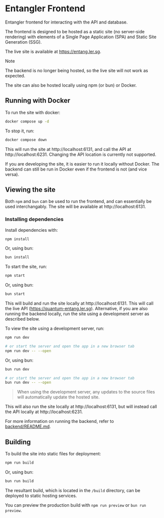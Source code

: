 # Entangler Frontend

Entangler frontend for interacting with the API and database.

The frontend is designed to be hosted as a static site (no server-side rendering) with elements of a Single Page Application (SPA) and Static Site Generation (SSG).

The live site is available at https://entang.ler.sg.

> [!NOTE]
> The backend is no longer being hosted, so the live site will not work as expected.

The site can also be hosted locally using npm (or bun) or Docker.

## Running with Docker

To run the site with docker:
```sh
docker compose up -d
```

To stop it, run:
```sh
docker compose down
```

This will run the site at http://localhost:6131, and call the API at http://localhost:6231. Changing the API location is currently not supported.

If you are developing the site, it is easier to run it locally without Docker. The backend can still be run in Docker even if the frontend is not (and vice versa).

## Viewing the site

Both `npm` and `bun` can be used to run the frontend, and can essentially be used interchangably. The site will be available at http://localhost:6131.

### Installing dependencies

Install dependencies with:
```sh
npm install
```
Or, using bun:
```sh
bun install
```

To start the site, run:
```sh
npm start
```
Or, using bun:
```sh
bun start
```

This will build and run the site locally at http://localhost:6131. This will call the live API (https://quantum-entang.ler.sg). Alternative, if you are also running the backend locally, run the site using a development server as described below.

To view the site using a development server, run:
```sh
npm run dev

# or start the server and open the app in a new browser tab
npm run dev -- --open
```
Or, using bun:
```sh
bun run dev

# or start the server and open the app in a new browser tab
bun run dev -- --open
```

> When using the development server, any updates to the source files will automatically update the hosted site.

This will also run the site locally at http://localhost:6131, but will instead call the API locally at http://localhost:6231.

For more information on running the backend, refer to [backend/README.md](../backend/README.md).

## Building

To build the site into static files for deployment:
```sh
npm run build
```
Or, using bun:
```sh
bun run build
```

The resultant build, which is located in the `/build` directory, can be deployed to static hosting services.

You can preview the production build with `npm run preview` or `bun run preview`.